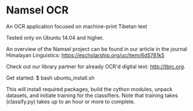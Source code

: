 # Namsel OCR
An OCR application focused on machine-print Tibetan text

Tested only on Ubuntu 14.04 and higher. 

An overview of the Namsel project can be found in our article in the journal Himalayan Linguistics: https://escholarship.org/uc/item/6d5781k5

Check out our library partner for already OCR'd digital text: http://tbrc.org. 

Get started:
$ bash ubuntu_install.sh

This will install required packages, build the cython modules, unpack datasets, and initiate training for the classifiers. Note that training takes (classify.py) takes up to an hour or more to complete.
